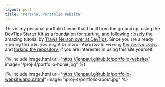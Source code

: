 ```yaml
---
layout: post
title: 'Personal Portfolio Website'
---
```


<p>This is my personal portfolio theme that I built from the ground up, using the  <a href="http://devtipsstarterkit.com/" target="_blank">DevTips Starter Kit</a> as a foundation for starting, and following closely the amazing tutorial by <a href="https://www.youtube.com/watch?v=T6jKLsxbFg4&list=PL0CB3OvPhDA_STygmp3sDenx3UpdOMk7P" target="_blank">Travis Neilson over at DevTips</a>. Since you are already viewing this site, you might be more interested in viewing  <a href="https://github.com/LeNPaul/portfolio-website" target="_blank">the source code</a>, and <a href="https://github.com/LeNPaul/portfolio-website/fork" target="_blank">forking the repository</a>, if you are interested in using this site yourself.</p>

{% include image.html url="https://lenpaul.github.io/portfolio-website/" image="/proj-4/portfolio-home.jpg" %}

{% include image.html url="https://lenpaul.github.io/portfolio-website/about.html" image="/proj-4/portfolio-about.jpg" %}
